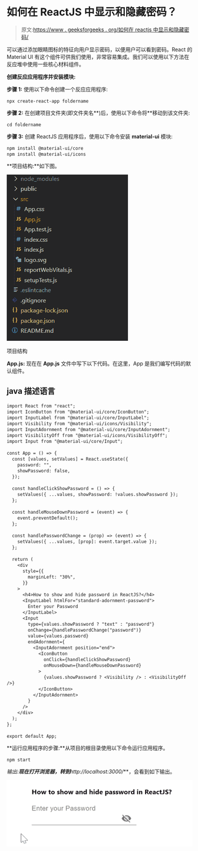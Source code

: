 # 如何在 ReactJS 中显示和隐藏密码？

> 原文:[https://www . geeksforgeeks . org/如何在 reactjs 中显示和隐藏密码/](https://www.geeksforgeeks.org/how-to-show-and-hide-password-in-reactjs/)

可以通过添加眼睛图标的特征向用户显示密码，以便用户可以看到密码。React 的 Material UI 有这个组件可供我们使用，非常容易集成。我们可以使用以下方法在反应堆中使用一些核心材料组件。

**创建反应应用程序并安装模块:**

**步骤 1:** 使用以下命令创建一个反应应用程序:

```
npx create-react-app foldername
```

**步骤 2:** 在创建项目文件夹(即文件夹名**)后，使用以下命令将**移动到该文件夹:

```
cd foldername
```

**步骤 3:** 创建 ReactJS 应用程序后，使用以下命令安装 **material-ui** 模块:

```
npm install @material-ui/core
npm install @material-ui/icons
```

**项目结构:**如下图。

![](img/f04ae0d8b722a9fff0bd9bd138b29c23.png)

项目结构

**App.js:** 现在在 **App.js** 文件中写下以下代码。在这里，App 是我们编写代码的默认组件。

## java 描述语言

```
import React from "react";
import IconButton from "@material-ui/core/IconButton";
import InputLabel from "@material-ui/core/InputLabel";
import Visibility from "@material-ui/icons/Visibility";
import InputAdornment from "@material-ui/core/InputAdornment";
import VisibilityOff from "@material-ui/icons/VisibilityOff";
import Input from "@material-ui/core/Input";

const App = () => {
  const [values, setValues] = React.useState({
    password: "",
    showPassword: false,
  });

  const handleClickShowPassword = () => {
    setValues({ ...values, showPassword: !values.showPassword });
  };

  const handleMouseDownPassword = (event) => {
    event.preventDefault();
  };

  const handlePasswordChange = (prop) => (event) => {
    setValues({ ...values, [prop]: event.target.value });
  };

  return (
    <div
      style={{
        marginLeft: "30%",
      }}
    >
      <h4>How to show and hide password in ReactJS?</h4>
      <InputLabel htmlFor="standard-adornment-password">
        Enter your Password
      </InputLabel>
      <Input
        type={values.showPassword ? "text" : "password"}
        onChange={handlePasswordChange("password")}
        value={values.password}
        endAdornment={
          <InputAdornment position="end">
            <IconButton
              onClick={handleClickShowPassword}
              onMouseDown={handleMouseDownPassword}
            >
              {values.showPassword ? <Visibility /> : <VisibilityOff />}
            </IconButton>
          </InputAdornment>
        }
      />
    </div>
  );
};

export default App;
```

**运行应用程序的步骤:**从项目的根目录使用以下命令运行应用程序。

```
npm start
```

**输出:**现在打开浏览器，转到***http://localhost:3000/***，会看到如下输出。

![](img/f58f83414da621e1fa877c902a928fce.png)